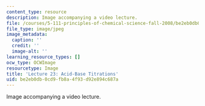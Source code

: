 ```yaml
---
content_type: resource
description: Image accompanying a video lecture.
file: /courses/5-111-principles-of-chemical-science-fall-2008/be2eb0db0cd9fb8a4f93d92e894c687a_23.jpg
file_type: image/jpeg
image_metadata:
  caption: ''
  credit: ''
  image-alt: ''
learning_resource_types: []
ocw_type: OCWImage
resourcetype: Image
title: 'Lecture 23: Acid-Base Titrations'
uid: be2eb0db-0cd9-fb8a-4f93-d92e894c687a
---
```

Image accompanying a video lecture.

